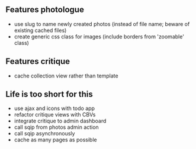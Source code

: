 ## Features photologue

- use slug to name newly created photos (instead of file name; beware of existing cached files)
- create generic css class for images (include borders from 'zoomable' class)


## Features critique

- cache collection view rather than template


## Life is too short for this

- use ajax and icons with todo app
- refactor critique views with CBVs
- integrate critique to admin dashboard
- call sqip from photos admin action
- call sqip asynchronously
- cache as many pages as possible
